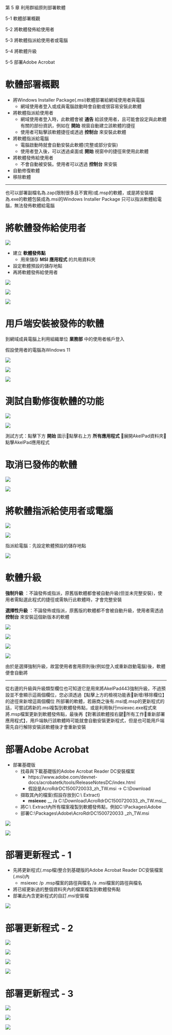 第 5 章 利用群組原則部署軟體

5\-1 軟體部署概觀

5\-2 將軟體發佈給使用者

5\-3 將軟體指派給使用者或電腦

5\-4 將軟體升級

5\-5 部署Adobe Acrobat

# 軟體部署概觀

* 將Windows Installer Package\(\.msi\)軟體部署給網域使用者與電腦
  * 網域使用者登入或成員電腦啟動時會自動或很容易安裝此軟體
* 將軟體指派給使用者
  * 網域使用者登入時，此軟體會被 __通告__ 給該使用者，且可能會設定與此軟體有關的部份資訊，例如在 __開始__ 視窗自動建立該軟體的捷徑
  * 使用者可點擊該軟體捷徑或透過 __控制台__ 來安裝此軟體
* 將軟體指派給電腦
  * 電腦啟動時就會自動安裝此軟體\(完整或部分安裝\)
  * 使用者登入後，可以透過桌面或 __開始__ 視窗中的捷徑來使用此軟體
* 將軟體發佈給使用者
  * 不會自動被安裝。使用者可以透過 __控制台__ 來安裝
* 自動修復軟體
* 移除軟體

---

也可以部署副檔名為.zap(限制很多且不實用)或.msp的軟體，或是將安裝檔為.exe的軟體包裝成為.msi的Windows Installer Package
只可以指派軟體給電腦，無法發佈軟體給電腦

# 將軟體發佈給使用者

![](WS2022AD%E5%BB%BA%E7%BD%AE%E5%AF%A6%E5%8B%99-CA0273-Ch05-%E5%88%A9%E7%94%A8%E7%BE%A4%E7%B5%84%E5%8E%9F%E5%89%87%E9%83%A8%E7%BD%B2%E8%BB%9F%E9%AB%94_0.png)

* 建立 __軟體發佈點__
  * 用來儲存 __MSI__  __應用程式__ 的共用資料夾
* 設定軟體預設的儲存地點
* 再將軟體發佈給使用者

![](WS2022AD%E5%BB%BA%E7%BD%AE%E5%AF%A6%E5%8B%99-CA0273-Ch05-%E5%88%A9%E7%94%A8%E7%BE%A4%E7%B5%84%E5%8E%9F%E5%89%87%E9%83%A8%E7%BD%B2%E8%BB%9F%E9%AB%94_1.png)

![](WS2022AD%E5%BB%BA%E7%BD%AE%E5%AF%A6%E5%8B%99-CA0273-Ch05-%E5%88%A9%E7%94%A8%E7%BE%A4%E7%B5%84%E5%8E%9F%E5%89%87%E9%83%A8%E7%BD%B2%E8%BB%9F%E9%AB%94_2.png)

![](WS2022AD%E5%BB%BA%E7%BD%AE%E5%AF%A6%E5%8B%99-CA0273-Ch05-%E5%88%A9%E7%94%A8%E7%BE%A4%E7%B5%84%E5%8E%9F%E5%89%87%E9%83%A8%E7%BD%B2%E8%BB%9F%E9%AB%94_3.png)

# 用戶端安裝被發佈的軟體

到網域成員電腦上利用組織單位 __業務部__ 中的使用者帳戶登入

假設使用者的電腦為Windows 11

![](WS2022AD%E5%BB%BA%E7%BD%AE%E5%AF%A6%E5%8B%99-CA0273-Ch05-%E5%88%A9%E7%94%A8%E7%BE%A4%E7%B5%84%E5%8E%9F%E5%89%87%E9%83%A8%E7%BD%B2%E8%BB%9F%E9%AB%94_4.png)

![](WS2022AD%E5%BB%BA%E7%BD%AE%E5%AF%A6%E5%8B%99-CA0273-Ch05-%E5%88%A9%E7%94%A8%E7%BE%A4%E7%B5%84%E5%8E%9F%E5%89%87%E9%83%A8%E7%BD%B2%E8%BB%9F%E9%AB%94_5.png)

![](WS2022AD%E5%BB%BA%E7%BD%AE%E5%AF%A6%E5%8B%99-CA0273-Ch05-%E5%88%A9%E7%94%A8%E7%BE%A4%E7%B5%84%E5%8E%9F%E5%89%87%E9%83%A8%E7%BD%B2%E8%BB%9F%E9%AB%94_6.png)

# 測試自動修復軟體的功能

![](WS2022AD%E5%BB%BA%E7%BD%AE%E5%AF%A6%E5%8B%99-CA0273-Ch05-%E5%88%A9%E7%94%A8%E7%BE%A4%E7%B5%84%E5%8E%9F%E5%89%87%E9%83%A8%E7%BD%B2%E8%BB%9F%E9%AB%94_7.png)

![](WS2022AD%E5%BB%BA%E7%BD%AE%E5%AF%A6%E5%8B%99-CA0273-Ch05-%E5%88%A9%E7%94%A8%E7%BE%A4%E7%B5%84%E5%8E%9F%E5%89%87%E9%83%A8%E7%BD%B2%E8%BB%9F%E9%AB%94_8.png)

測試方式：點擊下方 __開始__ 圖示點擊右上方 __所有應用程式__ 展開AkelPad資料夾點擊AkelPad應用程式

# 取消已發佈的軟體

![](WS2022AD%E5%BB%BA%E7%BD%AE%E5%AF%A6%E5%8B%99-CA0273-Ch05-%E5%88%A9%E7%94%A8%E7%BE%A4%E7%B5%84%E5%8E%9F%E5%89%87%E9%83%A8%E7%BD%B2%E8%BB%9F%E9%AB%94_9.png)

![](WS2022AD%E5%BB%BA%E7%BD%AE%E5%AF%A6%E5%8B%99-CA0273-Ch05-%E5%88%A9%E7%94%A8%E7%BE%A4%E7%B5%84%E5%8E%9F%E5%89%87%E9%83%A8%E7%BD%B2%E8%BB%9F%E9%AB%94_10.png)

# 將軟體指派給使用者或電腦

![](WS2022AD%E5%BB%BA%E7%BD%AE%E5%AF%A6%E5%8B%99-CA0273-Ch05-%E5%88%A9%E7%94%A8%E7%BE%A4%E7%B5%84%E5%8E%9F%E5%89%87%E9%83%A8%E7%BD%B2%E8%BB%9F%E9%AB%94_11.png)

![](WS2022AD%E5%BB%BA%E7%BD%AE%E5%AF%A6%E5%8B%99-CA0273-Ch05-%E5%88%A9%E7%94%A8%E7%BE%A4%E7%B5%84%E5%8E%9F%E5%89%87%E9%83%A8%E7%BD%B2%E8%BB%9F%E9%AB%94_12.png)

指派給電腦：先設定軟體預設的儲存地點

![](WS2022AD%E5%BB%BA%E7%BD%AE%E5%AF%A6%E5%8B%99-CA0273-Ch05-%E5%88%A9%E7%94%A8%E7%BE%A4%E7%B5%84%E5%8E%9F%E5%89%87%E9%83%A8%E7%BD%B2%E8%BB%9F%E9%AB%94_13.png)

# 軟體升級

__強制升級__ ：不論發佈或指派，原舊版軟體都會被自動升級\(但並未完整安裝\)，使用者需點選此程式的捷徑或需執行此軟體時，才會完整安裝

__選擇性升級__ ：不論發佈或指派，原舊版的軟體都不會被自動升級，使用者需透過 __控制台__ 來安裝這個新版本的軟體

![](WS2022AD%E5%BB%BA%E7%BD%AE%E5%AF%A6%E5%8B%99-CA0273-Ch05-%E5%88%A9%E7%94%A8%E7%BE%A4%E7%B5%84%E5%8E%9F%E5%89%87%E9%83%A8%E7%BD%B2%E8%BB%9F%E9%AB%94_14.png)

![](WS2022AD%E5%BB%BA%E7%BD%AE%E5%AF%A6%E5%8B%99-CA0273-Ch05-%E5%88%A9%E7%94%A8%E7%BE%A4%E7%B5%84%E5%8E%9F%E5%89%87%E9%83%A8%E7%BD%B2%E8%BB%9F%E9%AB%94_15.png)

![](WS2022AD%E5%BB%BA%E7%BD%AE%E5%AF%A6%E5%8B%99-CA0273-Ch05-%E5%88%A9%E7%94%A8%E7%BE%A4%E7%B5%84%E5%8E%9F%E5%89%87%E9%83%A8%E7%BD%B2%E8%BB%9F%E9%AB%94_16.png)

![](WS2022AD%E5%BB%BA%E7%BD%AE%E5%AF%A6%E5%8B%99-CA0273-Ch05-%E5%88%A9%E7%94%A8%E7%BE%A4%E7%B5%84%E5%8E%9F%E5%89%87%E9%83%A8%E7%BD%B2%E8%BB%9F%E9%AB%94_17.png)

由於是選擇強制升級，故當使用者套用原則後\(例如登入或重新啟動電腦\)後，軟體便會自動將

---

從右邊的升級與升級類型欄位也可知道它是用來將AkelPad443強制升級，不過預設並不會顯示這兩個欄位，您必須透過【點擊上方的檢視功能表新增/移除欄位】的途徑來新增這兩個欄位
所部署的軟體，若廠商之後有.msi或.msp的更新程式的話，可嘗試將新的.msi複製到軟體發佈點，或是利用執行msiexec.exe程式來將.msp檔案更新到軟體發佈點，最後再【對著該軟體按右鍵所有工作重新部署應用程式】，用戶端執行該軟體時可能就會自動安裝更新程式，但是也可能用戶端需先自行解除安裝該軟體後才會重新安裝

# 部署Adobe Acrobat

* 部署基礎版
  * 找尋與下載基礎版的Adobe Acrobat Reader DC安裝檔案
    * https://www\.adobe\.com/devnet\-docs/acrobatetk/tools/ReleaseNotesDC/index\.html
    * 假設是AcroRdrDC1500720033\_zh\_TW\.msi \-> C:\\Download
  * 擷取其內的檔案\(假設存放到C:\\ Extract\)
    * __msiexec__  __  /a  C:\\Download\\AcroRdrDC1500720033\_zh\_TW\.msi__
  * 將C:\\ Extract內所有檔案複製到軟體發佈點，例如C:\\Packages\\Adobe
  * 部署C:\\Packages\\Adobe\\AcroRdrDC1500720033 \_zh\_TW\.msi

![](WS2022AD%E5%BB%BA%E7%BD%AE%E5%AF%A6%E5%8B%99-CA0273-Ch05-%E5%88%A9%E7%94%A8%E7%BE%A4%E7%B5%84%E5%8E%9F%E5%89%87%E9%83%A8%E7%BD%B2%E8%BB%9F%E9%AB%94_18.png)

![](WS2022AD%E5%BB%BA%E7%BD%AE%E5%AF%A6%E5%8B%99-CA0273-Ch05-%E5%88%A9%E7%94%A8%E7%BE%A4%E7%B5%84%E5%8E%9F%E5%89%87%E9%83%A8%E7%BD%B2%E8%BB%9F%E9%AB%94_19.png)

# 部署更新程式 - 1

* 先將更新程式\(\.msp檔\)整合到基礎版的Adobe Acrobat Reader DC安裝檔案\(\.msi\)內
  * msiexec  /p  \.msp檔案的路徑與檔名   /a  \.msi檔案的路徑與檔名
* 將已經更新過的整個資料夾內的檔案複製到軟體發佈點
* 部署此內含更新程式的自訂\.msi安裝檔

![](WS2022AD%E5%BB%BA%E7%BD%AE%E5%AF%A6%E5%8B%99-CA0273-Ch05-%E5%88%A9%E7%94%A8%E7%BE%A4%E7%B5%84%E5%8E%9F%E5%89%87%E9%83%A8%E7%BD%B2%E8%BB%9F%E9%AB%94_20.png)

# 部署更新程式 - 2

![](WS2022AD%E5%BB%BA%E7%BD%AE%E5%AF%A6%E5%8B%99-CA0273-Ch05-%E5%88%A9%E7%94%A8%E7%BE%A4%E7%B5%84%E5%8E%9F%E5%89%87%E9%83%A8%E7%BD%B2%E8%BB%9F%E9%AB%94_21.png)

![](WS2022AD%E5%BB%BA%E7%BD%AE%E5%AF%A6%E5%8B%99-CA0273-Ch05-%E5%88%A9%E7%94%A8%E7%BE%A4%E7%B5%84%E5%8E%9F%E5%89%87%E9%83%A8%E7%BD%B2%E8%BB%9F%E9%AB%94_22.png)

![](WS2022AD%E5%BB%BA%E7%BD%AE%E5%AF%A6%E5%8B%99-CA0273-Ch05-%E5%88%A9%E7%94%A8%E7%BE%A4%E7%B5%84%E5%8E%9F%E5%89%87%E9%83%A8%E7%BD%B2%E8%BB%9F%E9%AB%94_23.png)

![](WS2022AD%E5%BB%BA%E7%BD%AE%E5%AF%A6%E5%8B%99-CA0273-Ch05-%E5%88%A9%E7%94%A8%E7%BE%A4%E7%B5%84%E5%8E%9F%E5%89%87%E9%83%A8%E7%BD%B2%E8%BB%9F%E9%AB%94_24.png)

# 部署更新程式 - 3

![](WS2022AD%E5%BB%BA%E7%BD%AE%E5%AF%A6%E5%8B%99-CA0273-Ch05-%E5%88%A9%E7%94%A8%E7%BE%A4%E7%B5%84%E5%8E%9F%E5%89%87%E9%83%A8%E7%BD%B2%E8%BB%9F%E9%AB%94_25.png)

![](WS2022AD%E5%BB%BA%E7%BD%AE%E5%AF%A6%E5%8B%99-CA0273-Ch05-%E5%88%A9%E7%94%A8%E7%BE%A4%E7%B5%84%E5%8E%9F%E5%89%87%E9%83%A8%E7%BD%B2%E8%BB%9F%E9%AB%94_26.png)

![](WS2022AD%E5%BB%BA%E7%BD%AE%E5%AF%A6%E5%8B%99-CA0273-Ch05-%E5%88%A9%E7%94%A8%E7%BE%A4%E7%B5%84%E5%8E%9F%E5%89%87%E9%83%A8%E7%BD%B2%E8%BB%9F%E9%AB%94_27.png)

